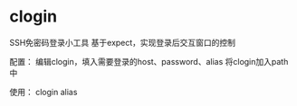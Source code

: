 clogin
======

SSH免密码登录小工具
基于expect，实现登录后交互窗口的控制

配置：
编辑clogin，填入需要登录的host、password、alias
将clogin加入path中

使用：
clogin alias 

